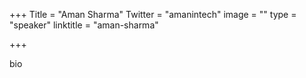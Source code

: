 +++
Title = "Aman Sharma"
Twitter = "amanintech"
image = ""
type = "speaker"
linktitle = "aman-sharma"

+++

bio
